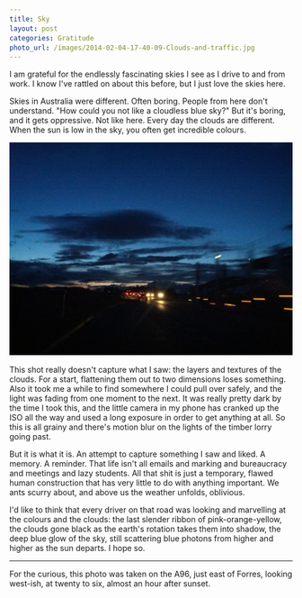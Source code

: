 ```yaml
---
title: Sky
layout: post
categories: Gratitude
photo_url: /images/2014-02-04-17-40-09-Clouds-and-traffic.jpg
---
```


I am grateful for the endlessly fascinating skies I see as I drive to and from work. I know I've rattled on about this before, but I just love the skies here.

Skies in Australia were different. Often boring. People from here don't understand. "How could you not like a cloudless blue sky?" But it's boring, and it gets oppressive. Not like here. Every day the clouds are different. When the sun is low in the sky, you often get incredible colours.

![Clouds and traffic](/images/2014-02-04-17-40-09-Clouds-and-traffic.jpg)

This shot really doesn't capture what I saw: the layers and textures of the clouds. For a start, flattening them out to two dimensions loses something. Also it took me a while to find somewhere I could pull over safely, and the light was fading from one moment to the next. It was really pretty dark by the time I took this, and the little camera in my phone has cranked up the ISO all the way and used a long exposure in order to get anything at all. So this is all grainy and there's motion blur on the lights of the timber lorry going past.

But it is what it is. An attempt to capture something I saw and liked. A memory. A reminder. That life isn't all emails and marking and bureaucracy and meetings and lazy students. All that shit is just a temporary, flawed human construction that has very little to do with anything important. We ants scurry about, and above us the weather unfolds, oblivious.

I'd like to think that every driver on that road was looking and marvelling at the colours and the clouds: the last slender ribbon of pink-orange-yellow, the clouds gone black as the earth's rotation takes them into shadow, the deep blue glow of the sky, still scattering blue photons from higher and higher as the sun departs. I hope so.

---

For the curious, this photo was taken on the A96, just east of Forres, looking west-ish, at twenty to six, almost an hour after sunset.